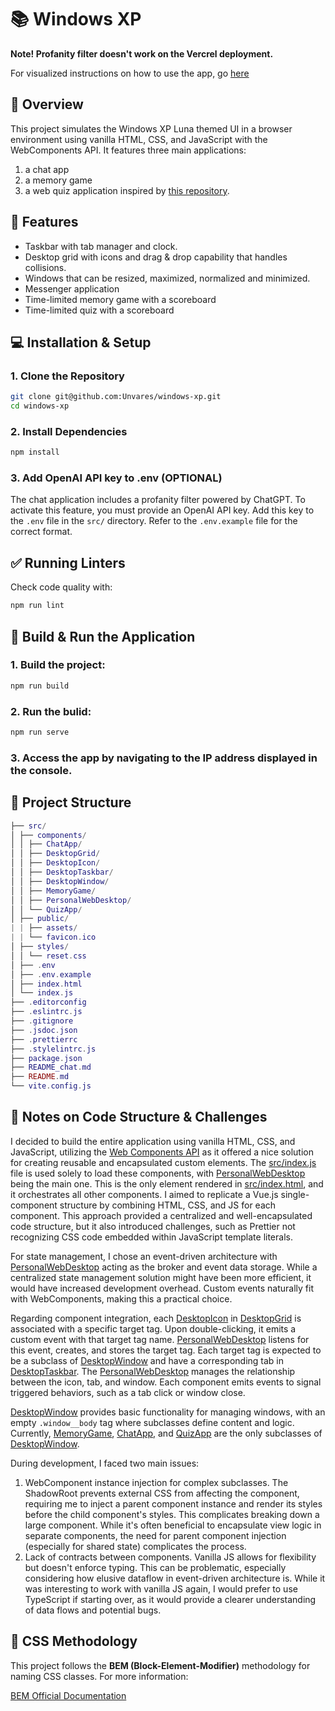 # 📚 Windows XP

**Note! Profanity filter doesn't work on the Vercrel deployment.**

For visualized instructions on how to use the app, go [here](docs/)

## 📝 Overview

This project simulates the Windows XP Luna themed UI in a browser environment using vanilla HTML, CSS, and JavaScript with the WebComponents API. It features three main applications:

1. a chat app
2. a memory game
3. a web quiz application inspired by [this repository](https://github.com/Unvares/Web-Quiz).

## 🚀 Features

- Taskbar with tab manager and clock.
- Desktop grid with icons and drag & drop capability that handles collisions.
- Windows that can be resized, maximized, normalized and minimized.
- Messenger application
- Time-limited memory game with a scoreboard
- Time-limited quiz with a scoreboard

## 💻 Installation & Setup

### 1. Clone the Repository

```bash
git clone git@github.com:Unvares/windows-xp.git
cd windows-xp
```

### 2. Install Dependencies

```bash
npm install
```

### 3. Add OpenAI API key to .env (OPTIONAL)

The chat application includes a profanity filter powered by ChatGPT. To activate this feature, you must provide an OpenAI API key. Add this key to the `.env` file in the `src/` directory. Refer to the `.env.example` file for the correct format.

## ✅ Running Linters

Check code quality with:

```bash
npm run lint
```

## 🔧 Build & Run the Application

### 1. **Build the project:**

```bash
npm run build
```

### 2. **Run the bulid:**

```bash
npm run serve
```

### 3. Access the app by navigating to the IP address displayed in the console.

## 📂 Project Structure

```lua
├── src/
│ ├── components/
│ │ ├── ChatApp/
│ │ ├── DesktopGrid/
│ │ ├── DesktopIcon/
│ │ ├── DesktopTaskbar/
│ │ ├── DesktopWindow/
│ │ ├── MemoryGame/
│ │ ├── PersonalWebDesktop/
│ │ └── QuizApp/
│ ├── public/
| | ├── assets/
| | └── favicon.ico
│ ├── styles/
│ │ └── reset.css
│ ├── .env
│ ├── .env.example
│ ├── index.html
│ └── index.js
├── .editorconfig
├── .eslintrc.js
├── .gitignore
├── .jsdoc.json
├── .prettierrc
├── .stylelintrc.js
├── package.json
├── README_chat.md
├── README.md
└── vite.config.js
```

## 📝 Notes on Code Structure & Challenges

I decided to build the entire application using vanilla HTML, CSS, and JavaScript, utilizing the [Web Components API](https://developer.mozilla.org/en-US/docs/Web/API/Web_components) as it offered a nice solution for creating reusable and encapsulated custom elements. The [src/index.js](src/index.js) file is used solely to load these components, with [PersonalWebDesktop](src/components/PersonalWebDesktop/index.js) being the main one. This is the only element rendered in [src/index.html](src/index.html), and it orchestrates all other components. I aimed to replicate a Vue.js single-component structure by combining HTML, CSS, and JS for each component. This approach provided a centralized and well-encapsulated code structure, but it also introduced challenges, such as Prettier not recognizing CSS code embedded within JavaScript template literals.

For state management, I chose an event-driven architecture with [PersonalWebDesktop](src/components/PersonalWebDesktop/index.js) acting as the broker and event data storage. While a centralized state management solution might have been more efficient, it would have increased development overhead. Custom events naturally fit with WebComponents, making this a practical choice.

Regarding component integration, each [DesktopIcon](src/components/DesktopIcon/index.js) in [DesktopGrid](src/components/DesktopGrid/index.js) is associated with a specific target tag. Upon double-clicking, it emits a custom event with that target tag name. [PersonalWebDesktop](src/components/PersonalWebDesktop/index.js) listens for this event, creates, and stores the target tag. Each target tag is expected to be a subclass of [DesktopWindow](src/components/DesktopWindow/index.js) and have a corresponding tab in [DesktopTaskbar](src/components/DesktopTaskbar/index.js). The [PersonalWebDesktop](src/components/PersonalWebDesktop/index.js) manages the relationship between the icon, tab, and window. Each component emits events to signal triggered behaviors, such as a tab click or window close.

[DesktopWindow](src/components/DesktopWindow/index.js) provides basic functionality for managing windows, with an empty `.window__body` tag where subclasses define content and logic. Currently, [MemoryGame](src/components/MemoryGame/index.js), [ChatApp](src/components/ChatApp/index.js), and [QuizApp](src/components/QuizApp/index.js) are the only subclasses of [DesktopWindow](src/components/DesktopWindow/index.js).

During development, I faced two main issues:

1. WebComponent instance injection for complex subclasses. The ShadowRoot prevents external CSS from affecting the component, requiring me to inject a parent component instance and render its styles before the child component's styles. This complicates breaking down a large component. While it's often beneficial to encapsulate view logic in separate components, the need for parent component injection (especially for shared state) complicates the process.
2. Lack of contracts between components. Vanilla JS allows for flexibility but doesn't enforce typing. This can be problematic, especially considering how elusive dataflow in event-driven architecture is. While it was interesting to work with vanilla JS again, I would prefer to use TypeScript if starting over, as it would provide a clearer understanding of data flows and potential bugs.

## 🎨 CSS Methodology

This project follows the **BEM (Block-Element-Modifier)** methodology for naming CSS classes. For more information:

[BEM Official Documentation](https://en.bem.info/methodology/)
